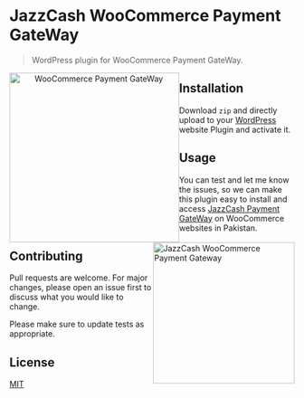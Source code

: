 # JazzCash WooCommerce Payment GateWay

> WordPress plugin for WooCommerce Payment GateWay. 

<p align="center">
    <img style="float:left;" width="300" src="https://woocommerce.com/wp-content/themes/woo/images/logo-woocommerce.svg" alt="WooCommerce Payment GateWay"/>
</p>
<p>
    <img style="float:right;" width="250" src="https://www.jazzcash.com.pk/assets/themes/jazzcash/img/mobilink_logo.png" alt="JazzCash WooCommerce Payment Gateway"/>
</p>

## Installation
Download ```zip``` and directly upload to your [WordPress](https://wordpress.org) website Plugin and activate it.

## Usage
You can test and let me know the issues, so we can make this plugin easy to install and access [JazzCash Payment GateWay](https://sandbox.jazzcash.com.pk/Sandbox) on WooCommerce websites in Pakistan.

## Contributing
Pull requests are welcome. For major changes, please open an issue first to discuss what you would like to change.

Please make sure to update tests as appropriate.

## License
[MIT](https://choosealicense.com/licenses/mit/)